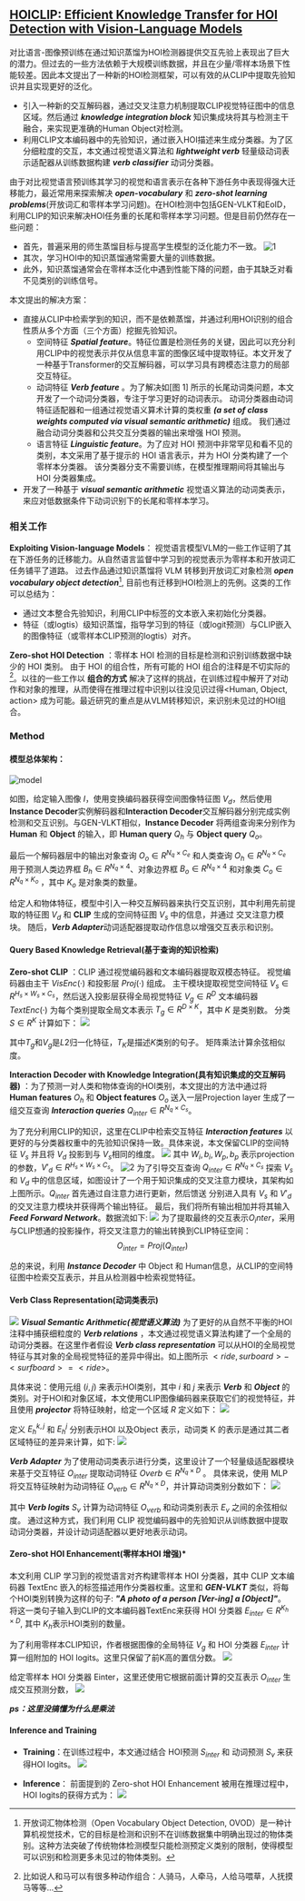 ## [HOICLIP: Efficient Knowledge Transfer for HOI Detection with Vision-Language Models](./HOI%20Detection入门精选/CVPR%202023%20-%20HOICLIP_%20Efficient%20Knowledge%20Transfer%20for%20HOI%20Detection%20with%20Vision-Language%20Models.pdf)

对比语言-图像预训练在通过知识蒸馏为HOI检测器提供交互先验上表现出了巨大的潜力。但过去的一些方法依赖于大规模训练数据，并且在少量/零样本场景下性能较差。因此本文提出了一种新的HOI检测框架，可以有效的从CLIP中提取先验知识并且实现更好的泛化。
- 引入一种新的交互解码器，通过交叉注意力机制提取CLIP视觉特征图中的信息区域。然后通过 ***knowledge integration block*** 知识集成块将其与检测主干融合，来实现更准确的Human Object对检测。
- 利用CLIP文本编码器中的先验知识，通过嵌入HOI描述来生成分类器。为了区分细粒度的交互，本文通过视觉语义算法和 ***lightweight verb*** 轻量级动词表示适配器从训练数据构建 ***verb classifier*** 动词分类器。


由于对比视觉语言预训练其学习的视觉和语言表示在各种下游任务中表现得强大迁移能力，最近常用来探索解决 ***open-vocabulary*** 和 ***zero-shot learning problems***(开放词汇和零样本学习问题)。在HOI检测中包括GEN-VLKT和EoID，利用CLIP的知识来解决HOI任务重的长尾和零样本学习问题。但是目前仍然存在一些问题：
- 首先，普遍采用的师生蒸馏目标与提高学生模型的泛化能力不一致。
  ![1](./图片/HOICLIP/1.png)
- 其次，学习HOI中的知识蒸馏通常需要大量的训练数据。
- 此外，知识蒸馏通常会在零样本泛化中遇到性能下降的问题，由于其缺乏对看不见类别的训练信号。

本文提出的解决方案：
- 直接从CLIP中检索学到的知识，而不是依赖蒸馏，并通过利用HOI识别的组合性质从多个方面（三个方面）挖掘先验知识。
  - 空间特征 ***Spatial feature***。特征位置是检测任务的关键，因此可以充分利用CLIP中的视觉表示并仅从信息丰富的图像区域中提取特征。本文开发了一种基于Transformer的交互解码器，可以学习具有跨模态注意力的局部交互特征。
  - 动词特征 ***Verb feature*** 。为了解决如[图 1] 所示的长尾动词类问题，本文开发了一个动词分类器，专注于学习更好的动词表示。 动词分类器由动词特征适配器和一组通过视觉语义算术计算的类权重 ***(a set of class weights computed via visual semantic arithmetic)*** 组成。 我们通过融合动词分类器和公共交互分类器的输出来增强 HOI 预测。
  - 语言特征  ***Linguistic feature***。为了应对 HOI 预测中非常罕见和看不见的类别，本文采用了基于提示的 HOI 语言表示，并为 HOI 分类构建了一个零样本分类器。 该分类器分支不需要训练，在模型推理期间将其输出与 HOI 分类器集成。
  &nbsp;
- 开发了一种基于 ***visual semantic arithmetic*** 视觉语义算法的动词类表示，来应对低数据条件下动词识别下的长尾和零样本学习。

### 相关工作
**Exploiting Vision-language Models**： 视觉语言模型VLM的一些工作证明了其在下游任务的迁移能力。从自然语言监督中学习到的视觉表示为零样本和开放词汇任务铺平了道路。 过去作品通过知识蒸馏将 VLM 转移到开放词汇对象检测 ***open vocabulary object detection***[^1], 目前也有迁移到HOI检测上的先例。这类的工作可以总结为：
- 通过文本整合先验知识，利用CLIP中标签的文本嵌入来初始化分类器。
- 特征（或logtis）级知识蒸馏，指导学习到的特征（或logit预测）与CLIP嵌入的图像特征（或零样本CLIP预测的logtis）对齐。

[^1]: 开放词汇物体检测（Open Vocabulary Object Detection, OVOD）是一种计算机视觉技术，它的目标是检测和识别不在训练数据集中明确出现过的物体类别。这种方法突破了传统物体检测模型只能检测预定义类别的限制，使得模型可以识别和检测更多未见过的物体类别。

**Zero-shot HOI Detection** ：零样本 HOI 检测的目标是检测和识别训练数据中缺少的 HOI 类别。 由于 HOI 的组合性，所有可能的 HOI 组合的注释是不切实际的[^2]。以往的一些工作以 **组合的方式** 解决了这样的挑战，在训练过程中解开了对动作和对象的推理，从而使得在推理过程中识别以往没见识过得<Human, Object, action> 成为可能。最近研究的重点是从VLM转移知识，来识别未见过的HOI组合。

[^2]: 比如说人和马可以有很多种动作组合：人骑马，人牵马，人给马喂草，人抚摸马等等...


### Method

#### 模型总体架构：
![model](./图片/HOICLIP/model.png)

如图，给定输入图像 $I$，使用变换编码器获得空间图像特征图 $V_d$，然后使用**Instance Decoder**实例解码器和**Interaction Decoder**交互解码器分别完成实例检测和交互识别。与GEN-VLKT相似，**Instance Decoder**  将两组查询来分别作为 **Human** 和 **Object** 的输入，即 **Human query** $Q_h$ 与 **Object query** $Q_o$。

最后一个解码器层中的输出对象查询 $O_o ∈ R^{N_q × C_e}$ 和人类查询 $O_h ∈ R^{N_q × C_e}$ 用于预测人类边界框 $B_h ∈ R^{N_q × 4}$、对象边界框 $B_o ∈ R^{N_q × 4}$ 和对象类 $C_o ∈ R^{N_q × K_o}$ ，其中 $K_o$ 是对象类的数量。


给定人和物体特征，模型中引入一种交互解码器来执行交互识别，其中利用先前提取的特征图 $V_d$ 和 **CLIP** 生成的空间特征图 $V_s$ 中的信息，并通过 交叉注意力模块。 随后，***Verb Adapter***动词适配器提取动作信息以增强交互表示和识别。

#### Query Based Knowledge Retrieval(基于查询的知识检索)

**Zero-shot CLIP** ：CLIP 通过视觉编码器和文本编码器提取双模态特征。 视觉编码器由主干 $VisEnc(·)$ 和投影层 $Proj(·)$ 组成。
主干模块提取视觉空间特征 $V_s ∈ R^{H_s × W_s × C_s}$，然后送入投影层获得全局视觉特征 $V_g ∈ R^D$
文本编码器 $TextEnc(·)$ 为每个类别提取全局文本表示 $T_g ∈ R^{D × K}$，其中 $K$ 是类别数。 分类 $S ∈ R^K$ 计算如下：
![](./图片/HOICLIP/3.png)

其中$T_g$和$V_g$是$L2$归一化特征，$T_K$是描述$K$类别的句子。 矩阵乘法计算余弦相似度。

**Interaction Decoder with Knowledge Integration(具有知识集成的交互解码器)** ：为了预测一对人类和物体查询的HOI类别，本文提出的方法中通过将 **Human features** $O_h$ 和 **Object features** $O_o$ 送入一层Projection layer 生成了一组交互查询 ***Interaction queries*** $Q_{inter}∈R^{N_q × C_s}$。

为了充分利用CLIP的知识，这里在CLIP中检索交互特征 ***Interaction features*** 以更好的与分类器权重中的先验知识保持一致。具体来说，本文保留CLIP的空间特征 $V_s$ 并且将 $V_d$ 投影到与 $V_s$相同的维度。
![](./图片/HOICLIP/4.png)
其中 $W_i, b_i, W_p, b_p$ 表示projection的参数，$V'_d ∈ R^{H_s×W_s×C_s}$。
![2](./图片/HOICLIP/2.png)
为了引导交互查询 $Q_{inter} ∈ R^{N_q×C_s}$ 探索 $V_s$ 和 $V_d$ 中的信息区域，如图设计了一个用于知识集成的交叉注意力模块，其架构如上图所示。$Q_{inter}$ 首先通过自注意力进行更新，然后馈送 分别进入具有 $V_s$ 和 $V'_d$ 的交叉注意力模块并获得两个输出特征。 最后，我们将所有输出相加并将其输入***Feed Forward Network***。数据流如下:
![](./图片/HOICLIP/5.png)
为了提取最终的交互表示$O_inter$，采用与CLIP想通的投影操作，将交叉注意力的输出转换到CLIP特征空间：
$$
O_{inter} = Proj(Q_{inter})
$$

总的来说，利用 ***Instance Decoder*** 中 Object 和 Human信息，从CLIP的空间特征图中检索交互表示，并且从检测器中检索视觉特征。

#### Verb Class Representation(动词类表示)

![](./图片/HOICLIP/6.png)
***Visual Semantic Arithmetic(视觉语义算法)*** 为了更好的从自然不平衡的HOI注释中捕获细粒度的 ***Verb relations*** ，本文通过视觉语义算法构建了一个全局的动词分类器。在这里作者假设 ***Verb class representation*** 可以从HOI的全局视觉特征与其对象的全局视觉特征的差异中得出。如上图所示 $<ride,surboard> - <surfboard> = <ride>$。

具体来说：使用元组 $(i,j)$ 来表示HOI类别，其中 $i$ 和 $j$ 来表示 ***Verb*** 和 ***Object*** 的类别。对于HOI和对象区域，本文使用CLIP图像编码器来获取它们的视觉特征，并且使用 ***projector*** 将特征映射，给定一个区域 $R$ 定义如下：
![](./图片/HOICLIP/7.png)

定义 $E_h^{k,j}$ 和 $E_h^j$ 分别表示HOI 以及Object 表示，动词类 K 的表示是通过其二者区域特征的差异来计算，如下:
![](./图片/HOICLIP/8.png)

***Verb Adapter*** 为了使用动词类表示进行分类，这里设计了一个轻量级适配器模块来基于交互特征 $O_{inter}$ 提取动词特征 $O{verb} ∈ R^{N_q × D}$ 。 具体来说，使用 MLP 将交互特征映射为动词特征 $O_{verb} ∈ R^{N_q × D}$，并计算动词类别分数如下：
![](./图片/HOICLIP/9.png)

其中 ***Verb logits*** $S_v$ 计算为动词特征 $O_{verb}$ 和动词类别表示 $E_v$ 之间的余弦相似度。 通过这种方式，我们利用 CLIP 视觉编码器中的先验知识从训练数据中提取动词分类器，并设计动词适配器以更好地表示动词。


#### Zero-shot HOI Enhancement(零样本HOI 增强)*
本文利用 CLIP 学习到的视觉语言对齐构建零样本 HOI 分类器，其中 CLIP 文本编码器 TextEnc 嵌入的标签描述用作分类器权重。这里和 ***GEN-VLKT*** 类似，将每个HOI类别转换为这样的句子: ***"A photo of a person [Ver-ing] a [Object]"***。 将这一类句子输入到CLIP的文本编码器TextEnc来获得 HOI 分类器 $E_{inter} ∈ R^{K_h × D}$, 其中 $K_h$表示HOI类别的数量。

为了利用零样本CLIP知识，作者根据图像的全局特征 $V_g$ 和 HOI 分类器 $E_{inter}$ 计算一组附加的 HOI logits。这里只保留了前K高的置信分数。
![](./图片/HOICLIP/10.png)

给定零样本 HOI 分类器 Einter，这里还使用它根据前面计算的交互表示 $O_{inter}$ 生成交互预测分数，
![](./图片/HOICLIP/11.png)

***ps：这里没搞懂为什么是乘法***


#### Inference and Training
- **Training**：在训练过程中，本文通过结合 HOI预测 $S_{inter}$ 和 动词预测 $S_v$ 来获得HOI logits。
![](./图片/HOICLIP/12.png)

- **Inference**： 前面提到的 Zero-shot HOI Enhancement 被用在推理过程中， HOI logits的获得方式为：
![](./图片/HOICLIP/13.png)

